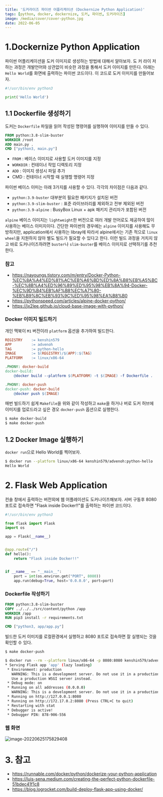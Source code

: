 ```yaml
---
title: '도커라이즈 파이썬 어플리케이션 (Dockernize Python Application)'
tags: [python, docker, dockernize, 도커, 파이썬, 도커라이즈]
image: /media/cover/cover-python.jpg
date: 2022-06-05
---
```


# 1.Dockernize Python Application

파이썬 어플리케이션을 도커 이미지로 생성하는 방법에 대해서 알아보자. 도 커 라이 저하는 과정은 개발언어와 상관없이 비슷한 과정을 통해서 도커 이미지를 만든다. 아래는 `Hello World`를 화면에 출력하는 파이썬 코드이다. 이 코드로 도커 이미지를 만들어보자. 

```python
#!/usr/bin/env python3

print('Hello World')
```



## 1.1 Dockerfile 생성하기

도커는 `Dockerfile` 파일을 읽어 작성된 명령어를 실행하여 이미지를 만들 수 있다. 

```dockerfile
FROM python:3.8-slim-buster
WORKDIR /root
ADD main.py .
CMD ["python3, main.py"]

```

- `FROM` : 베이스 이미지로 사용할 도커 이미지를 지정
- `WORKDIR` : 컨테이너 작업 디렉토리 지정
- `ADD` : 이미지 생성시 파일 추가
- CMD : 컨테이너 시작할 때 실행할 명령어 지정

파이썬 베이스 이미는 아래 3가지를 사용할 수 있다. 각각의 차이점은 다음과 같다. 

- `python:3.9-buster`  대부분의 필요한 패키지가 설치된 버전
- `python:3.9-slim-buster` : 표준 라이브러리를 제외하고 전부 제외된 버전
- `python:3.9-alpine` : BusyBox Linux + apk 패키지 관리자가 포함된 버전

`alpine` 베이스 이미지는 `lightweight`한 버전으로 여러 개발 언어로도 제공하여 많이 사용하는 베이스 이미지이다. 간단한 파이썬의 경우에는 `alpine` 이미지를 사용해도 무방하지만, application에서 사용하는 libray에 따라서 alpine에서는 기존 적으로 `linux wheel`을 지원하지 않아 별도 빌드가 필요할 수 있다고 한다. 이런 빌드 과정을 거치지 않고 바로 도커나이즈하려면 `buster`나 `slim-buster`를 베이스 이미지로 선택하기를 추천한다. 

### 참고

- https://nayoungs.tistory.com/m/entry/Docker-Python-%EC%8A%A4%ED%81%AC%EB%A6%BD%ED%8A%B8%EB%A5%BC-%EC%8B%A4%ED%96%89%ED%95%98%EB%8A%94-Docker-%EC%9D%B4%EB%AF%B8%EC%A7%80-%EB%B9%8C%EB%93%9C%ED%95%98%EA%B8%B0
- https://pythonspeed.com/articles/alpine-docker-python/
- https://jx2lee.github.io/cloud-base-image-with-python/



### Docker 이미지 빌드하기

개인 맥북이 `M1` 버전이라 `platform` 옵션을 추가하여 빌드한다. 

```makefile
REGISTRY 	:= kenshin579
APP    		:= advenoh
TAG         := python-hello
IMAGE       := $(REGISTRY)/$(APP):$(TAG)
PLATFORM	:= linux/x86-64

.PHONY: docker-build
docker-build:
	@docker build --platform $(PLATFORM) -t $(IMAGE) -f Dockerfile .

.PHONY: docker-push
docker-push: docker-build
	@docker push $(IMAGE)
```

매번 빌드하기 쉽게 `Makefile`을 위와 같이 작성하고 `make`을 하거나 버로 도커 허브에 이미지를 업로드라고 싶은 경오 `docker-push` 옵션으로 실행한다. 
```bash
$ make docker-build
$ make docker-push
```

### 

## 1.2 Docker Image 실행하기

`docker run`으로 Hello World를 찍어보자. 

```bash
$ docker run --platform linux/x86-64 kenshin579/advenoh:python-hello
Hello World
```

# 2. Flask Web Application

컨솔 창에서 출력하는 버전외에 웹 어플레이션도 도커나이즈해보자. 서버 구동후 8080 포트로 접속하면 "Flask inside Docker!!"를 출력하는 파이쎤 코드이다.

```python
#!/usr/bin/env python3

from flask import Flask
import os

app = Flask(__name__)


@app.route("/")
def hello():
    return "Flask inside Docker!!"


if __name__ == "__main__":
    port = int(os.environ.get("PORT", 8080))
    app.run(debug=True, host='0.0.0.0', port=port)

```



### Dockerfile 작성하기

```dockerfile
FROM python:3.8-slim-buster
COPY ../../../src/content/python /app
WORKDIR /app
RUN pip3 install -r requirements.txt

CMD ["python3, app/app.py"]
```



빌드한 도커 이미지를 로컬환경에서 실행하고 8080 포트로 접속하면 잘 실행되는 것을 확인할 수 있다. 

```bash
$ make docker-push

$ docker run --rm --platform linux/x86-64 -p 8080:8080 kenshin579/advenoh:python-web-hello
* Serving Flask app 'app' (lazy loading)
 * Environment: production
   WARNING: This is a development server. Do not use it in a production deployment.
   Use a production WSGI server instead.
 * Debug mode: on
 * Running on all addresses (0.0.0.0)
   WARNING: This is a development server. Do not use it in a production deployment.
 * Running on http://127.0.0.1:8080
 * Running on http://172.17.0.2:8080 (Press CTRL+C to quit)
 * Restarting with stat
 * Debugger is active!
 * Debugger PIN: 878-906-556
```


### 웹 화면


![image-20220625175829408](/media/python/도커라이즈-파이썬-어플리케이션-Dockernize-Python-Application/image-20220625175829408.png)

# 3. 참고

- https://runnable.com/docker/python/dockerize-your-python-application
- https://luis-sena.medium.com/creating-the-perfect-python-dockerfile-51bdec41f1c8
- https://blog.logrocket.com/build-deploy-flask-app-using-docker/
